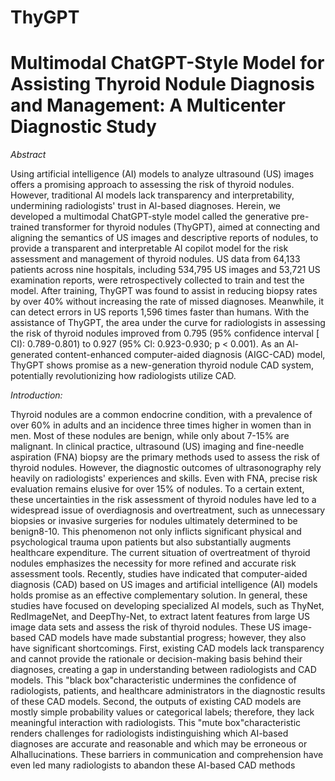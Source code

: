 # ThyGPT

# Multimodal ChatGPT-Style Model for Assisting Thyroid Nodule Diagnosis and Management: A Multicenter Diagnostic Study

*Abstract*

Using artificial intelligence (AI) models to analyze ultrasound (US) images offers a promising approach to assessing the risk of thyroid nodules. However, traditional AI models lack transparency and interpretability, undermining radiologists' trust in Al-based diagnoses. Herein, we developed a multimodal ChatGPT-style model called the generative pre-trained transformer for thyroid nodules (ThyGPT), aimed at connecting and aligning the semantics of US images and descriptive reports of nodules, to provide a transparent and interpretable AI copilot model for the risk assessment and management of thyroid nodules. US data from 64,133 patients across nine hospitals, including 534,795 US images and 53,721 US examination reports, were retrospectively collected to train and test the model. After training, ThyGPT was found to assist in reducing biopsy rates by over 40% without increasing the rate of missed diagnoses. Meanwhile, it can detect errors in US reports 1,596 times faster than humans. With the assistance of ThyGPT, the area under the curve for radiologists in assessing the risk of thyroid nodules improved from 0.795 (95% confidence interval [ CI): 0.789-0.801) to 0.927 (95% Cl: 0.923-0.930; p < 0.001). As an Al-generated content-enhanced computer-aided diagnosis (AIGC-CAD) model, ThyGPT shows promise as a new-generation thyroid nodule CAD system, potentially revolutionizing how radiologists utilize CAD.

*Introduction:*

Thyroid nodules are a common endocrine condition, with a prevalence of over 60% in adults and an incidence three times higher in women than in men. Most of these nodules are benign, while only about
7-15% are malignant. In clinical practice, ultrasound (US) imaging and fine-needle aspiration (FNA)
biopsy are the primary methods used to assess the risk of thyroid nodules. However, the diagnostic outcomes of ultrasonography rely heavily on radiologists' experiences and skills. Even with FNA, precise risk evaluation remains elusive for over 15% of nodules. To a certain extent, these uncertainties in the risk assessment of thyroid nodules have led to a widespread issue of overdiagnosis and overtreatment, such as unnecessary biopsies or invasive surgeries for nodules ultimately determined to be benign8-10. This phenomenon not only inflicts significant physical and psychological trauma upon patients but also substantially augments healthcare expenditure. The current situation of overtreatment of thyroid nodules emphasizes the necessity for more refined and accurate risk assessment tools.
Recently, studies have indicated that computer-aided diagnosis (CAD) based on US images and artificial intelligence (AI) models holds promise as an effective complementary solution. In general, these studies have focused on developing specialized AI models, such as ThyNet, RedImageNet, and DeepThy-Net, to extract latent features from large US image data sets and assess the risk of thyroid nodules. These US image-based CAD models have made substantial progress; however, they also have significant shortcomings. First, existing CAD models lack transparency and cannot provide the rationale or decision-making basis behind their diagnoses, creating a gap in understanding between radiologists and CAD models. This "black box"characteristic undermines the confidence of radiologists, patients, and healthcare administrators in the diagnostic results of these CAD models. Second, the outputs of existing CAD models are mostly simple probability values or categorical labels; therefore, they lack meaningful interaction with radiologists. This "mute box"characteristic renders challenges for radiologists indistinguishing which AI-based diagnoses are accurate and reasonable and which may be erroneous or Alhallucinations. These barriers in communication and comprehension have even led many radiologists to abandon these AI-based CAD methods
